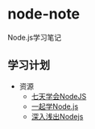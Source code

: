 # node-note
Node.js学习笔记

## 学习计划

* 资源
    - [七天学会NodeJS](https://www.lvtao.net/content/book/node.js.htm)
    - [一起学Node.js](https://github.com/nswbmw/N-blog)
    - [深入浅出Nodejs](https://book.douban.com/subject/25768396/)
